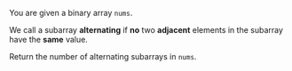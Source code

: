 You are given a binary array `nums`.

We call a subarray **alternating** if **no** two **adjacent** elements in the subarray have the **same** value.

Return the number of alternating subarrays in `nums`.